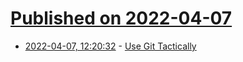 # [Published on 2022-04-07](index.md)

* [2022-04-07, 12:20:32](https://news.ycombinator.com/item?id=30943478) - [Use Git Tactically](https://stackoverflow.blog/2022/04/06/use-git-tactically/)
